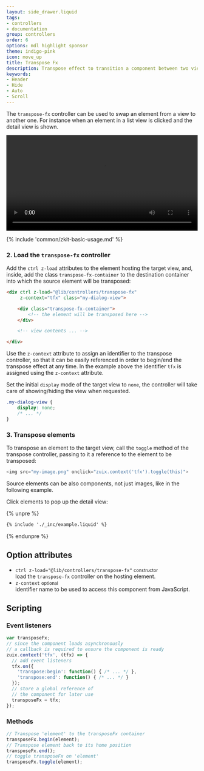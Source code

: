 ```yaml
---
layout: side_drawer.liquid
tags:
- controllers
- documentation
group: controllers
order: 6
options: mdl highlight sponsor
theme: indigo-pink
icon: move_up
title: Transpose Fx
description: Transpose effect to transition a component between two views
keywords:
- Header
- Hide
- Auto
- Scroll
---
```


The `transpose-fx` controller can be used to swap an element from a view to another one.
For instance when an element in a list view is clicked and the detail view is shown.

<div layout="row center-center">
  <video controls autoplay loop width="100%" style="max-width: 560px">
    <source src="transpose-fx-example.m4v" type="video/webm">
  </video>
</div> 

{% include 'common/zkit-basic-usage.md' %}

### 2. Load the `transpose-fx` controller

Add the `ctrl z-load` attributes to the element hosting the target view, and, inside, add the class
`transpose-fx-container` to the destination container into which the source element will be transposed:

```html
<div ctrl z-load="@lib/controllers/transpose-fx"
     z-context="tfx" class="my-dialog-view">

    <div class="transpose-fx-container">
        <!-- the element will be transposed here -->
    </div>

    <!-- view contents ... -->

</div>
```

Use the `z-context` attribute to assign an identifier to the transpose controller, so that it can be easily referenced
in order to begin/end the transpose effect at any time. In the example above the identifier `tfx` is assigned using the
`z-context` attribute.

Set the initial `display` mode of the target view to `none`, the controller will take care of showing/hiding the
view when requested.

```css
.my-dialog-view {
    display: none;
    /* ... */
}
```


### 3. Transpose elements

To transpose an element to the target view, call the `toggle` method of the transpose controller,
passing to it a reference to the element to be transposed:

```js
<img src="my-image.png" onclick="zuix.context('tfx').toggle(this)">
```

Source elements can be also components, not just images, like in the following example.

Click elements to pop up the detail view:

{% unpre %}
```html
{% include './_inc/example.liquid' %}
```
{% endunpre %}

## Option attributes

- `ctrl z-load="@lib/controllers/transpose-fx"` <small>constructor</small>  
  load the `transpose-fx` controller on the hosting element.
- `z-context` <small>optional</small>  
  identifier name to be used to access this component from JavaScript.


## Scripting

### Event listeners


```js
var transposeFx;
// since the component loads asynchronously
// a callback is required to ensure the component is ready
zuix.context('tfx', (tfx) => {
  // add event listeners
  tfx.on({
    'transpose:begin': function() { /* ... */ },
    'transpose:end': function() { /* ... */ }
  });
  // store a global reference of
  // the component for later use
  transposeFx = tfx;
});
```


### Methods

```js
// Transpose 'element' to the transposeFx container
transposeFx.begin(element);
// Transpose element back to its home position
transposeFx.end();
// toggle transposeFx on 'element'
transposeFx.toggle(element);
```
